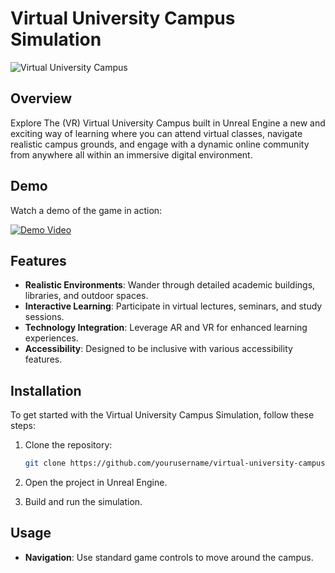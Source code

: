 # Virtual University Campus Simulation

![Virtual University Campus](https://i.imghippo.com/files/bZS8W1723456249.png)

## Overview

Explore The (VR) Virtual University Campus built in Unreal Engine a new and exciting way of learning where you can attend virtual classes, navigate realistic campus grounds, and engage with a dynamic online community from anywhere all within an immersive digital environment.

## Demo

Watch a demo of the game in action:

[![Demo Video](https://img.youtube.com/vi/5dXgW0DyCNk/0.jpg)](https://youtu.be/5dXgW0DyCNk?si=0xmfWyKPje5GIRBl)

## Features

- **Realistic Environments**: Wander through detailed academic buildings, libraries, and outdoor spaces.
- **Interactive Learning**: Participate in virtual lectures, seminars, and study sessions.
- **Technology Integration**: Leverage AR and VR for enhanced learning experiences.
- **Accessibility**: Designed to be inclusive with various accessibility features.

## Installation

To get started with the Virtual University Campus Simulation, follow these steps:

1. Clone the repository:
    ```bash
    git clone https://github.com/yourusername/virtual-university-campus.git
    ```

2. Open the project in Unreal Engine.

3. Build and run the simulation.

## Usage

- **Navigation**: Use standard game controls to move around the campus.

 